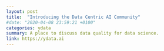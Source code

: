 ```yaml
---
layout: post
title:  "Introducing the Data Centric AI Community"
#date: "2020-04-08 23:59:21 +0100"
categories: ydata
summary: A place to discuss data quality for data science.
link: https://ydata.ai
---
```

